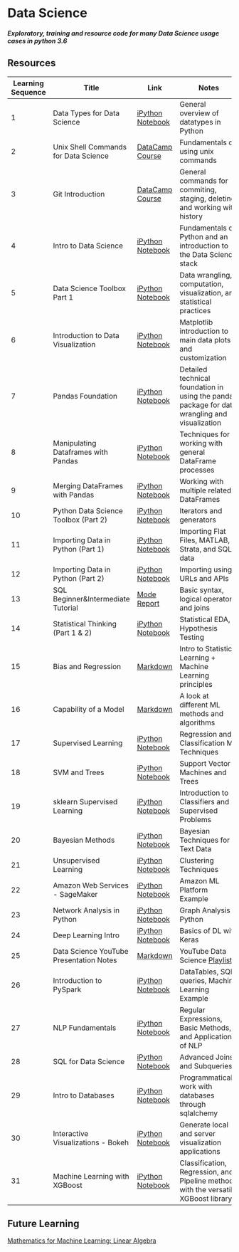 # Data Science
##### Exploratory, training and resource code for many Data Science usage cases in python 3.6

## Resources
Learning Sequence | Title | Link | Notes
----------------- | ----- | ---- | -----
1 | Data Types for Data Science | [iPython Notebook](https://github.com/cschellenberger/Data-Science-Learning/blob/master/Data%20Types%20for%20Data%20Science.ipynb) | General overview of datatypes in Python
2 | Unix Shell Commands for Data Science | [DataCamp Course](https://www.datacamp.com/courses/introduction-to-shell-for-data-science) | Fundamentals of using unix commands
3 | Git Introduction | [DataCamp Course](https://www.datacamp.com/courses/introduction-to-git-for-data-science) | General commands for commiting, staging, deleting, and working with history
4 | Intro to Data Science | [iPython Notebook](https://github.com/cschellenberger/Data-Science-Learning/blob/master/Data%20Science%20Intro.ipynb) | Fundamentals of Python and an introduction to the Data Science stack
5 | Data Science Toolbox Part 1 | [iPython Notebook](https://github.com/cschellenberger/Data-Science-Learning/blob/master/Python%20Data%20Science%20Toolbox%20(Part%201).ipynb) | Data wrangling, computation, visualization, and statistical practices
6 | Introduction to Data Visualization | [iPython Notebook](https://github.com/cschellenberger/Data-Science-Learning/blob/master/Introduction%20to%20Data%20Visualization%20in%20Python.ipynb) | Matplotlib introduction to main data plots and customization
7 | Pandas Foundation | [iPython Notebook](https://github.com/cschellenberger/Data-Science-Learning/blob/master/Pandas%20Foundations.ipynb) | Detailed technical foundation in using the pandas package for data wrangling and visualization
8 | Manipulating Dataframes with Pandas | [iPython Notebook](https://github.com/cschellenberger/Data-Science-Learning/blob/master/Manipulating%20DataFrames%20with%20pandas.ipynb) | Techniques for working with general DataFrame processes
9 | Merging DataFrames with Pandas | [iPython Notebook](https://github.com/cschellenberger/Data-Science-Learning/blob/master/Merging%20DataFrames.ipynb) | Working with multiple related DataFrames
10 | Python Data Science Toolbox (Part 2) | [iPython Notebook](https://github.com/cschellenberger/Data-Science-Learning/blob/master/Python%20Data%20Science%20Toolbox%20(Part%202).ipynb) | Iterators and generators
11 | Importing Data in Python (Part 1) | [iPython Notebook](https://github.com/cschellenberger/Data-Science-Learning/blob/master/Importing%20Data%20in%20Python%20(Part%201).ipynb) | Importing Flat Files, MATLAB, Strata, and SQL data
12 | Importing Data in Python (Part 2) | [iPython Notebook](https://github.com/cschellenberger/Data-Science-Learning/blob/master/Importing%20Data%20in%20Python%20(Part%202).ipynb) | Importing using URLs and APIs
13 | SQL Beginner&Intermediate Tutorial | [Mode Report](https://modeanalytics.com/cschellenberger/reports/00ebaa5e3f8e) | Basic syntax, logical operators, and joins
14 | Statistical Thinking (Part 1 & 2) | [iPython Notebook](https://github.com/cschellenberger/Data-Science-Learning/blob/master/Statistical%20Thinking.ipynb) | Statistical EDA, Hypothesis Testing
15 | Bias and Regression | [Markdown](https://github.com/cschellenberger/Data-Science-Learning/blob/master/Bias%20and%20Regression.md) | Intro to Statistical Learning + Machine Learning principles
16 | Capability of a Model | [Markdown](https://github.com/cschellenberger/Data-Science-Learning/blob/master/Capability%20of%20a%20Model.md) | A look at different ML methods and algorithms
17 | Supervised Learning | [iPython Notebook](https://github.com/cschellenberger/Data-Science-Learning/blob/master/Supervised%20Learning%20with%20scikit-learn.ipynb) | Regression and Classification ML Techniques
18 | SVM and Trees | [iPython Notebook](https://github.com/cschellenberger/Data-Science-Learning/blob/master/SVM%20and%20Trees.ipynb) | Support Vector Machines and Trees
19 | sklearn Supervised Learning | [iPython Notebook](https://github.com/cschellenberger/Data-Science-Learning/blob/master/Supervised%20Learning%20with%20scikit-learn.ipynb) | Introduction to Classifiers and Supervised Problems
20 | Bayesian Methods | [iPython Notebook](https://github.com/cschellenberger/Data-Science-Learning/blob/master/Bayesian%20Methods-Text%20Data.ipynb) | Bayesian Techniques for Text Data
21 | Unsupervised Learning | [iPython Notebook](https://github.com/cschellenberger/Data-Science-Learning/blob/master/Clustering.ipynb) | Clustering Techniques
22 | Amazon Web Services - SageMaker | [iPython Notebook](https://github.com/cschellenberger/Data-Science-Learning/blob/master/AWS%20SageMaker%20Tutorial.ipynb) | Amazon ML Platform Example
23 | Network Analysis in Python | [iPython Notebook](https://github.com/cschellenberger/Data-Science-Learning/blob/master/Network%20Analysis%20in%20Python.ipynb) | Graph Analysis in Python
24 | Deep Learning Intro | [iPython Notebook](https://github.com/cschellenberger/Data-Science-Learning/blob/master/Deep%20Learning%20Introduction.ipynb) | Basics of DL with Keras
25 | Data Science YouTube Presentation Notes | [Markdown](https://github.com/cschellenberger/Data-Science-Learning/blob/master/Review%20and%20Notes.md) | YouTube Data Science [Playlist](https://www.youtube.com/playlist?list=PLDgEmOFD-gTZTn0AvPYo2rhGMLJMCjVHz)
26 | Introduction to PySpark | [iPython Notebook](https://github.com/cschellenberger/Data-Science-Learning/blob/master/PySpark.ipynb) | DataTables, SQL queries, Machine Learning Example
27 | NLP Fundamentals | [iPython Notebook](https://github.com/cschellenberger/Data-Science-Learning/blob/master/NLP%20Fundamentals%20in%20Python.ipynb) | Regular Expressions, Basic Methods, and Applications of NLP
28 | SQL for Data Science | [iPython Notebook](https://github.com/cschellenberger/Data-Science-Learning/blob/master/SQL%20for%20Data%20Science.ipynb) | Advanced Joins and Subqueries
29 | Intro to Databases | [iPython Notebook](https://github.com/cschellenberger/Data-Science-Learning/blob/master/Introduction%20to%20Databases.ipynb) | Programmatically work with databases through sqlalchemy
30 | Interactive Visualizations - Bokeh | [iPython Notebook](https://github.com/cschellenberger/Data-Science-Learning/blob/master/Interactive%20Data%20Visualization%20with%20Bokeh.ipynb) | Generate local and server visualization applications
31 | Machine Learning with XGBoost | [iPython Notebook](https://github.com/cschellenberger/Data-Science-Learning/blob/master/Extreme%20Gradient%20Boosting%20with%20XGBoost.ipynb) | Classification, Regression, and Pipeline methods with the versatile XGBoost library 

## Future Learning
[Mathematics for Machine Learning: Linear Algebra](https://www.coursera.org/learn/linear-algebra-machine-learning)
